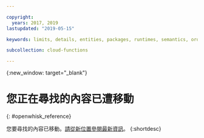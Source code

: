 ```yaml
---

copyright:
  years: 2017, 2019
lastupdated: "2019-05-15"

keywords: limits, details, entities, packages, runtimes, semantics, ordering actions

subcollection: cloud-functions

---
```


{:new_window: target="_blank"}
# 您正在尋找的內容已遭移動
{: #openwhisk_reference}

您要尋找的內容已移動。[請從新位置參閱最新資訊](/docs/openwhisk?topic=cloud-functions-limits)。
{:shortdesc}
